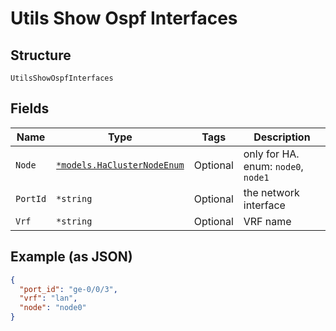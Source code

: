 
# Utils Show Ospf Interfaces

## Structure

`UtilsShowOspfInterfaces`

## Fields

| Name | Type | Tags | Description |
|  --- | --- | --- | --- |
| `Node` | [`*models.HaClusterNodeEnum`](../../doc/models/ha-cluster-node-enum.md) | Optional | only for HA. enum: `node0`, `node1` |
| `PortId` | `*string` | Optional | the network interface |
| `Vrf` | `*string` | Optional | VRF name |

## Example (as JSON)

```json
{
  "port_id": "ge-0/0/3",
  "vrf": "lan",
  "node": "node0"
}
```


